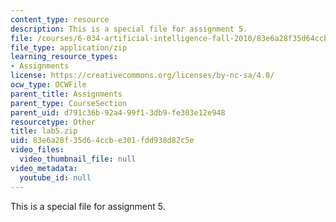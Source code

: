 ```yaml
---
content_type: resource
description: This is a special file for assignment 5.
file: /courses/6-034-artificial-intelligence-fall-2010/83e6a28f35d64ccbe301fdd938d82c5e_lab5.zip
file_type: application/zip
learning_resource_types:
- Assignments
license: https://creativecommons.org/licenses/by-nc-sa/4.0/
ocw_type: OCWFile
parent_title: Assignments
parent_type: CourseSection
parent_uid: d791c36b-92a4-99f1-3db9-fe303e12e948
resourcetype: Other
title: lab5.zip
uid: 83e6a28f-35d6-4ccb-e301-fdd938d82c5e
video_files:
  video_thumbnail_file: null
video_metadata:
  youtube_id: null
---
```

This is a special file for assignment 5.